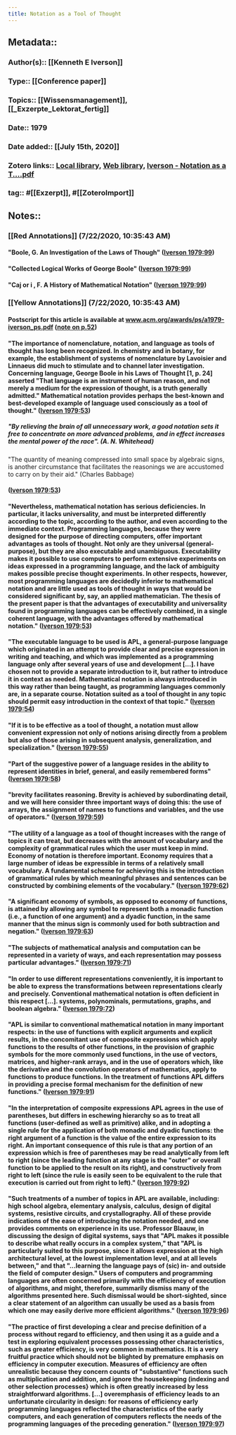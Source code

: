 ```yaml
---
title: Notation as a Tool of Thought
---
```


## Metadata::
### Author(s):: [[Kenneth E Iverson]]

### Type:: [[Conference paper]]

### Topics:: [[Wissensmanagement]], [[_Exzerpte_Lektorat_fertig]]

### Date:: 1979

### Date added:: [[July 15th, 2020]]

### Zotero links:: [Local library](zotero://select/library/items/G5LGAKW9), [Web library](https://www.zotero.org/users/4111725/items/G5LGAKW9), [Iverson - Notation as a T....pdf](zotero://open-pdf/library/items/6RJ43G5Q)

### tag:: #[[Exzerpt]], #[[ZoteroImport]]

## Notes::
### **[[Red Annotations]] (7/22/2020, 10:35:43 AM)**
#### "Boole, G. An Investigation of the Laws of Though" ([Iverson 1979:99](zotero://open-pdf/library/items/6RJ43G5Q?page=48))

#### "Collected Logical Works of George Boole" ([Iverson 1979:99](zotero://open-pdf/library/items/6RJ43G5Q?page=48))

#### "Caj or i , F. A History of Mathematical Notation" ([Iverson 1979:99](zotero://open-pdf/library/items/6RJ43G5Q?page=48))

### **[[Yellow Annotations]] (7/22/2020, 10:35:43 AM)**
#### __Postscript for this article is available at www.acm.org/awards/ps/a1979-iverson_ps.pdf ([note on p.52](zotero://open-pdf/library/items/6RJ43G5Q?page=1))__

#### "The importance of nomenclature, notation, and language as tools of thought has long been recognized. In chemistry and in botany, for example, the establishment of systems of nomenclature by Lavoisier and Linnaeus did much to stimulate and to channel later investigation. Concerning language, George Boole in his Laws of Thought [1, p. 24] asserted "That language is an instrument of human reason, and not merely a medium for the expression of thought, is a truth generally admitted." Mathematical notation provides perhaps the best-known and best-developed example of language used consciously as a tool of thought." ([Iverson 1979:53](zotero://open-pdf/library/items/6RJ43G5Q?page=2))
##### "By relieving the brain of all unnecessary work, a good notation sets it free to concentrate on more advanced problems, and in effect increases the mental power of the race". (A. N. Whitehead)&nbsp;
"The quantity of meaning compressed into small space by algebraic signs, is another circumstance that facilitates the reasonings we are accustomed to carry on by their aid." (Charles Babbage)


#### ([Iverson 1979:53](zotero://open-pdf/library/items/6RJ43G5Q?page=2))

#### "Nevertheless, mathematical notation has serious deficiencies. In particular, it lacks universality, and must be interpreted differently according to the topic, according to the author, and even according to the immediate context. Programming languages, because they were designed for the purpose of directing computers, offer important advantages as tools of thought. Not only are they universal (general-purpose), but they are also executable and unambiguous. Executability makes it possible to use computers to perform extensive experiments on ideas expressed in a programming language, and the lack of ambiguity makes possible precise thought experiments. In other respects, however, most programming languages are decidedly inferior to mathematical notation and are little used as tools of thought in ways that would be considered significant by, say, an applied mathematician. The thesis of the present paper is that the advantages of executability and universality found in programming languages can be effectively combined, in a single coherent language, with the advantages offered by mathematical notation." ([Iverson 1979:53](zotero://open-pdf/library/items/6RJ43G5Q?page=2))

#### "The executable language to be used is APL, a general-purpose language which originated in an attempt to provide clear and precise expression in writing and teaching, and which was implemented as a programming language only after several years of use and development [...]. I have chosen not to provide a separate introduction to it, but rather to introduce it in context as needed. Mathematical notation is always introduced in this way rather than being taught, as programming languages commonly are, in a separate course. Notation suited as a tool of thought in any topic should permit easy introduction in the context of that topic." ([Iverson 1979:54](zotero://open-pdf/library/items/6RJ43G5Q?page=3))

#### "If it is to be effective as a tool of thought, a notation must allow convenient expression not only of notions arising directly from a problem but also of those arising in subsequent analysis, generalization, and specialization." ([Iverson 1979:55](zotero://open-pdf/library/items/6RJ43G5Q?page=4))

#### "Part of the suggestive power of a language resides in the ability to represent identities in brief, general, and easily remembered forms" ([Iverson 1979:58](zotero://open-pdf/library/items/6RJ43G5Q?page=7))

#### "brevity facilitates reasoning. Brevity is achieved by subordinating detail, and we will here consider three important ways of doing this: the use of arrays, the assignment of names to functions and variables, and the use of operators." ([Iverson 1979:59](zotero://open-pdf/library/items/6RJ43G5Q?page=8))

#### "The utility of a language as a tool of thought increases with the range of topics it can treat, but decreases with the amount of vocabulary and the complexity of grammatical rules which the user must keep in mind. Economy of notation is therefore important. Economy requires that a large number of ideas be expressible in terms of a relatively small vocabulary. A fundamental scheme for achieving this is the introduction of grammatical rules by which meaningful phrases and sentences can be constructed by combining elements of the vocabulary." ([Iverson 1979:62](zotero://open-pdf/library/items/6RJ43G5Q?page=11))

#### "A significant economy of symbols, as opposed to economy of functions, is attained by allowing any symbol to represent both a monadic function (i.e., a function of one argument) and a dyadic function, in the same manner that the minus sign is commonly used for both subtraction and negation." ([Iverson 1979:63](zotero://open-pdf/library/items/6RJ43G5Q?page=12))

#### "The subjects of mathematical analysis and computation can be represented in a variety of ways, and each representation may possess particular advantages." ([Iverson 1979:71](zotero://open-pdf/library/items/6RJ43G5Q?page=20))

#### "In order to use different representations conveniently, it is important to be able to express the transformations between representations clearly and precisely. Conventional mathematical notation is often deficient in this respect [...]. systems, polynominals, permutations, graphs, and boolean algebra." ([Iverson 1979:72](zotero://open-pdf/library/items/6RJ43G5Q?page=21))

#### "APL is similar to conventional mathematical notation in many important respects: in the use of functions with explicit arguments and explicit results, in the concomitant use of composite expressions which apply functions to the results of other functions, in the provision of graphic symbols for the more commonly used functions, in the use of vectors, matrices, and higher-rank arrays, and in the use of operators which, like the derivative and the convolution operators of mathematics, apply to functions to produce functions. In the treatment of functions APL differs in providing a precise formal mechanism for the definition of new functions." ([Iverson 1979:91](zotero://open-pdf/library/items/6RJ43G5Q?page=40))

#### "In the interpretation of composite expressions APL agrees in the use of parentheses, but differs in eschewing hierarchy so as to treat all functions (user-defined as well as primitive) alike, and in adopting a single rule for the application of both monadic and dyadic functions: the right argument of a function is the value of the entire expression to its right. An important consequence of this rule is that any portion of an expression which is free of parentheses may be read analytically from left to right (since the leading function at any stage is the "outer" or overall function to be applied to the result on its right), and constructively from right to left (since the rule is easily seen to be equivalent to the rule that execution is carried out from right to left)." ([Iverson 1979:92](zotero://open-pdf/library/items/6RJ43G5Q?page=41))

#### "Such treatments of a number of topics in APL are available, including: high school algebra, elementary analysis, calculus, design of digital systems, resistive circuits, and crystallography. All of these provide indications of the ease of introducing the notation needed, and one provides comments on experience in its use. Professor Blaauw, in discussing the design of digital systems, says that "APL makes it possible to describe what really occurs in a complex system," that "APL is particularly suited to this purpose, since it allows expression at the high architectural level, at the lowest implementation level, and at all levels between," and that "...learning the language pays of (sic) in- and outside the field of computer design." Users of computers and programming languages are often concerned primarily with the efficiency of execution of algorithms, and might, therefore, summarily dismiss many of the algorithms presented here. Such dismissal would be short-sighted, since a clear statement of an algorithm can usually be used as a basis from which one may easily derive more efficient algorithms." ([Iverson 1979:96](zotero://open-pdf/library/items/6RJ43G5Q?page=45))

#### "The practice of first developing a clear and precise definition of a process without regard to efficiency, and then using it as a guide and a test in exploring equivalent processes possessing other characteristics, such as greater efficiency, is very common in mathematics. It is a very fruitful practice which should not be blighted by premature emphasis on efficiency in computer execution. Measures of efficiency are often unrealistic because they concern counts of "substantive" functions such as multiplication and addition, and ignore the housekeeping (indexing and other selection processes} which is often greatly increased by less straightforward algorithms. [...] overemphasis of efficiency leads to an unfortunate circularity in design: for reasons of efficiency early programming languages reflected the characteristics of the early computers, and each generation of computers reflects the needs of the programming languages of the preceding generation." ([Iverson 1979:97](zotero://open-pdf/library/items/6RJ43G5Q?page=46))
